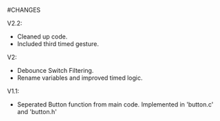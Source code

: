 #CHANGES

V2.2:
- Cleaned up code.
- Included third timed gesture.

V2:
- Debounce Switch Filtering.
- Rename variables and improved timed logic.

V1.1:
- Seperated Button function from main code. Implemented in 'button.c' and 'button.h'
